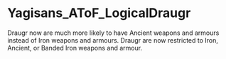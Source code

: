 # Yagisans_AToF_LogicalDraugr

Draugr now are much more likely to have Ancient weapons and armours instead of Iron weapons and armours. Draugr are now restricted to Iron, Ancient, or Banded Iron weapons and armour.
